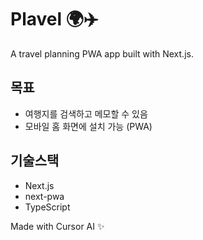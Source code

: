 # Plavel 🌍✈️
A travel planning PWA app built with Next.js.

## 목표
- 여행지를 검색하고 메모할 수 있음
- 모바일 홈 화면에 설치 가능 (PWA)

## 기술스택
- Next.js
- next-pwa
- TypeScript

Made with Cursor AI ✨